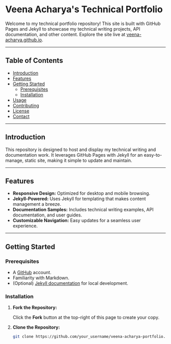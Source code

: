 # Veena Acharya's Technical Portfolio

Welcome to my technical portfolio repository! This site is built with GitHub Pages and Jekyll to showcase my technical writing projects, API documentation, and other content. Explore the site live at [veena-acharya.github.io](https://veena-acharya.github.io).

---

## Table of Contents

- [Introduction](#introduction)
- [Features](#features)
- [Getting Started](#getting-started)
  - [Prerequisites](#prerequisites)
  - [Installation](#installation)
- [Usage](#usage)
- [Contributing](#contributing)
- [License](#license)
- [Contact](#contact)

---

## Introduction

This repository is designed to host and display my technical writing and documentation work. It leverages GitHub Pages with Jekyll for an easy-to-manage, static site, making it simple to update and maintain.

---

## Features

- **Responsive Design:** Optimized for desktop and mobile browsing.
- **Jekyll-Powered:** Uses Jekyll for templating that makes content management a breeze.
- **Documentation Samples:** Includes technical writing examples, API documentation, and user guides.
- **Customizable Navigation:** Easy updates for a seamless user experience.

---

## Getting Started

### Prerequisites

- A [GitHub](https://github.com) account.
- Familiarity with Markdown.
- (Optional) [Jekyll documentation](https://jekyllrb.com/docs/) for local development.

### Installation

1. **Fork the Repository:**

   Click the **Fork** button at the top-right of this page to create your copy.

2. **Clone the Repository:**

   ```bash
   git clone https://github.com/your_username/veena-acharya-portfolio.git

